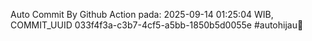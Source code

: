 Auto Commit By Github Action pada: 2025-09-14 01:25:04 WIB, COMMIT_UUID 033f4f3a-c3b7-4cf5-a5bb-1850b5d0055e #autohijau🗿
